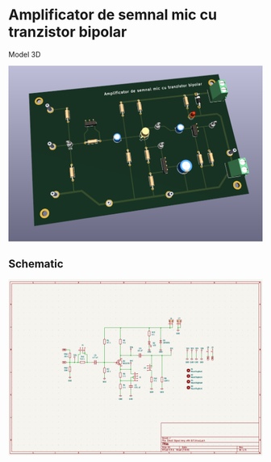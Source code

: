 # Amplificator de semnal mic cu tranzistor bipolar


Model 3D

![](docs/3dmodel.png)

## Schematic
![](docs/schematic.png)

